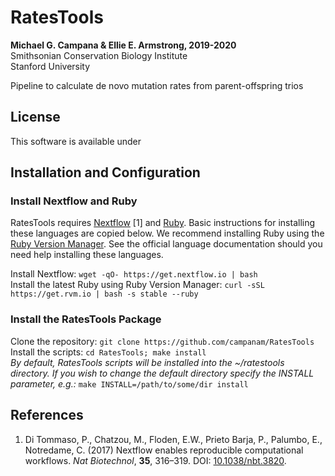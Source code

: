 # RatesTools  

__Michael G. Campana & Ellie E. Armstrong, 2019-2020__  
Smithsonian Conservation Biology Institute  
Stanford University  

Pipeline to calculate de novo mutation rates from parent-offspring trios  

## License  
This software is available under  

## Installation and Configuration  
### Install Nextflow and Ruby  
RatesTools requires [Nextflow](https://www.nextflow.io/) [1] and [Ruby](http://www.ruby-lang.org). Basic instructions for installing these languages are copied below. We recommend installing Ruby using the [Ruby Version Manager](https://rvm.io). See the official language documentation should you need help installing these languages.  

Install Nextflow: `wget -qO- https://get.nextflow.io | bash`  
Install the latest Ruby using Ruby Version Manager: `curl -sSL https://get.rvm.io | bash -s stable --ruby`  

### Install the RatesTools Package  
Clone the repository: `git clone https://github.com/campanam/RatesTools`  
Install the scripts: `cd RatesTools; make install`  
*By default, RatesTools scripts will be installed into the ~/ratestools directory. If you wish to change the default directory specify the INSTALL parameter, e.g.:* `make INSTALL=/path/to/some/dir install`  

## References  
1. Di Tommaso, P., Chatzou, M., Floden, E.W., Prieto Barja, P., Palumbo, E., Notredame, C. (2017) Nextflow enables reproducible computational workflows. *Nat Biotechnol*, __35__, 316–319. DOI: [10.1038/nbt.3820](https://www.nature.com/articles/nbt.3820).  
